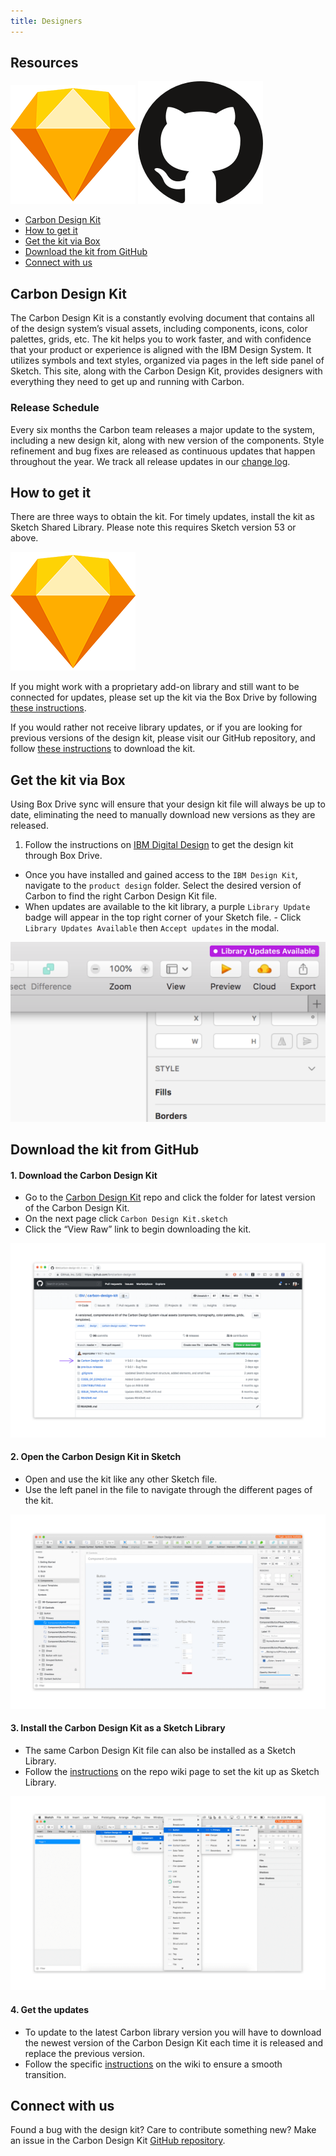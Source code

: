 ```yaml
---
title: Designers
---
```


## Resources

<grid-wrapper col_lg="8" flex="true" bleed="true">
<clickable-tile
    title="Add Carbon design kit to Sketch library"
    href="sketch://add-library/cloud/JaVzz"
    type="resource"
     >
    <img src="images/sketch-icon.png" alt="Carbon design kit Sketch Shared Library"  />
</clickable-tile>
<clickable-tile
    title="Download Carbon design kit from GitHub"
    href="https://github.com/IBM/carbon-design-kit"
    type="resource"
    >
    <img src="images/github-icon.png" alt="Box design kit github repo"  />
</clickable-tile>
</grid-wrapper>

<anchor-links>
<ul>
    <li><a href="#carbon-design-kit">Carbon Design Kit</a></li>
    <li><a href="#how-to-get-it">How to get it</a></li>
    <li><a href="#get-the-kit-via-box">Get the kit via Box</a></li>
    <li><a href="#download-the-kit-from-github">Download the kit from GitHub</a></li>
    <li><a href="#connect-with-us">Connect with us</a></li>
</ul>
</anchor-links>

## Carbon Design Kit

The Carbon Design Kit is a constantly evolving document that contains all of the design system’s visual assets, including components, icons, color palettes, grids, etc. The kit helps you to work faster, and with confidence that your product or experience is aligned with the IBM Design System. It utilizes symbols and text styles, organized via pages in the left side panel of Sketch. This site, along with the Carbon Design Kit, provides designers with everything they need to get up and running with Carbon.

### Release Schedule

Every six months the Carbon team releases a major update to the system, including a new design kit, along with new version of the components. Style refinement and bug fixes are released as continuous updates that happen throughout the year. We track all release updates in our [change log](https://github.com/carbon-design-system/carbon-design-kit/releases).

## How to get it

There are three ways to obtain the kit. For timely updates, install the kit as Sketch Shared Library. Please note this requires Sketch version 53 or above.

<grid-wrapper col_lg="8" flex="true" bleed="true">
<clickable-tile
    title="Add Carbon design kit to Sketch library (Beta)"
    href="sketch://add-library/cloud/JaVzz"
    type="resource"
     >
    <img src="images/sketch-icon.png" alt="Carbon design kit Sketch Shared Library"  />
</clickable-tile>
</grid-wrapper>

If you might work with a proprietary add-on library and still want to be connected for updates, please set up the kit via the Box Drive by following [these instructions](#get-the-kit-via-box).

If you would rather not receive library updates, or if you are looking for previous versions of the design kit, please visit our GitHub repository, and follow [these instructions](#download-the-kit-from-github) to download the kit.


## Get the kit via Box

Using Box Drive sync will ensure that your design kit file will always be up to date, eliminating the need to manually download new versions as they are released.

1. Follow the instructions on [IBM Digital Design](https://www.ibm.com/standards/web/design-kit/) to get the design kit through Box Drive.

- Once you have installed and gained access to the `IBM Design Kit`, navigate to the `product design` folder. Select the desired version of Carbon to find the right Carbon Design Kit file.
- When updates are available to the kit library, a purple `Library Update` badge will appear in the top right corner of your Sketch file. - Click `Library Updates Available` then `Accept updates` in the modal.

<image-component cols="12" caption="Update indicator">

![Update indicator screenshot](images/designers-5.png)

</image-component>

## Download the kit from GitHub

#### 1. Download the Carbon Design Kit
   - Go to the <a href="https://github.com/carbon-design-system/carbon-design-kit" target=blank> Carbon Design Kit</a> repo and click the folder for latest version of the Carbon Design Kit.
   - On the next page click `Carbon Design Kit.sketch`
   - Click the “View Raw” link to begin downloading the kit.

<image-component cols="12" caption="Carbon Design Kit repo">

![Carbon Design Kit repo screenshot](images/designers-2_new.png)

</image-component>

#### 2. Open the Carbon Design Kit in Sketch
   - Open and use the kit like any other Sketch file.
   - Use the left panel in the file to navigate through the different pages of the kit.

<image-component cols="12" caption="Design kit file">

![Kit file screenshot](images/designers-3.png)

</image-component>

#### 3. Install the Carbon Design Kit as a Sketch Library

   - The same Carbon Design Kit file can also be installed as a Sketch Library.
   - Follow the [instructions](https://github.com/IBM/carbon-design-kit/wiki/Sketch-Libraries-Overview) on the repo wiki page to set the kit up as Sketch Library.

<image-component cols="12" caption="Sketch library">

![Sketch Library screenshot](images/designers-4.png)

</image-component>

#### 4. Get the updates
   - To update to the latest Carbon library version you will have to download the newest version of the Carbon Design Kit each time it is released and replace the previous version.
   - Follow the specific [instructions](https://github.com/IBM/carbon-design-kit/wiki/Sketch-Libraries-Overview) on the wiki to ensure a smooth transition.

## Connect with us

Found a bug with the design kit? Care to contribute something new? Make an issue in the Carbon Design Kit [GitHub repository](https://github.com/ibm/carbon-design-kit/issues).

